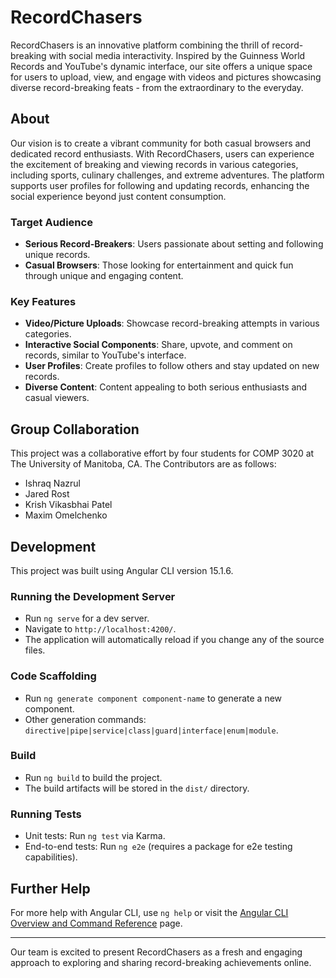 # RecordChasers

RecordChasers is an innovative platform combining the thrill of record-breaking with social media interactivity. Inspired by the Guinness World Records and YouTube's dynamic interface, our site offers a unique space for users to upload, view, and engage with videos and pictures showcasing diverse record-breaking feats - from the extraordinary to the everyday.

## About

Our vision is to create a vibrant community for both casual browsers and dedicated record enthusiasts. With RecordChasers, users can experience the excitement of breaking and viewing records in various categories, including sports, culinary challenges, and extreme adventures. The platform supports user profiles for following and updating records, enhancing the social experience beyond just content consumption.

### Target Audience

- **Serious Record-Breakers**: Users passionate about setting and following unique records.
- **Casual Browsers**: Those looking for entertainment and quick fun through unique and engaging content.

### Key Features

- **Video/Picture Uploads**: Showcase record-breaking attempts in various categories.
- **Interactive Social Components**: Share, upvote, and comment on records, similar to YouTube's interface.
- **User Profiles**: Create profiles to follow others and stay updated on new records.
- **Diverse Content**: Content appealing to both serious enthusiasts and casual viewers.

## Group Collaboration 

This project was a collaborative effort by four students for COMP 3020 at The University of Manitoba, CA. The Contributors are as follows:

- Ishraq Nazrul
- Jared Rost
- Krish Vikasbhai Patel
- Maxim Omelchenko 

## Development 

This project was built using Angular CLI version 15.1.6. 

### Running the Development Server

- Run `ng serve` for a dev server.
- Navigate to `http://localhost:4200/`.
- The application will automatically reload if you change any of the source files.

### Code Scaffolding

- Run `ng generate component component-name` to generate a new component.
- Other generation commands: `directive|pipe|service|class|guard|interface|enum|module`.

### Build

- Run `ng build` to build the project.
- The build artifacts will be stored in the `dist/` directory.

### Running Tests

- Unit tests: Run `ng test` via Karma.
- End-to-end tests: Run `ng e2e` (requires a package for e2e testing capabilities).

## Further Help

For more help with Angular CLI, use `ng help` or visit the [Angular CLI Overview and Command Reference](https://angular.io/cli) page.

---

Our team is excited to present RecordChasers as a fresh and engaging approach to exploring and sharing record-breaking achievements online.
